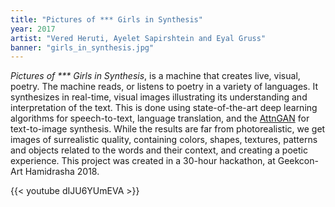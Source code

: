 ```yaml
---
title: "Pictures of *** Girls in Synthesis"
year: 2017
artist: "Vered Heruti, Ayelet Sapirshtein and Eyal Gruss"
banner: "girls_in_synthesis.jpg"
---
```


*Pictures of \*\*\* Girls in Synthesis*, is a machine that creates live,
visual, poetry. The machine reads, or listens to poetry in a variety of
languages. It synthesizes in real-time, visual images illustrating its
understanding and interpretation of the text. This is done using
state-of-the-art deep learning algorithms for speech-to-text, language
translation, and the [AttnGAN](arxiv.org/abs/1711.10485) for text-to-image
synthesis. While the results are far from photorealistic, we get images of
surrealistic quality, containing colors, shapes, textures, patterns and objects
related to the words and their context, and creating a poetic experience. This
project was created in a 30-hour hackathon, at Geekcon-Art Hamidrasha 2018.

{{< youtube dIJU6YUmEVA >}}
